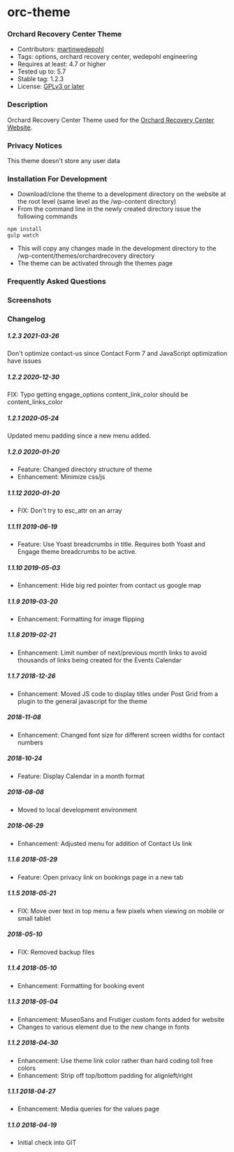 # orc-theme
### Orchard Recovery Center Theme

* Contributors: [martinwedepohl](https://en.gravatar.com/martinwedepohl) 
* Tags: options, orchard recovery center, wedepohl engineering
* Requires at least: 4.7 or higher
* Tested up to: 5.7
* Stable tag: 1.2.3
* License: [GPLv3 or later](https://www.gnu.org/licenses/gpl-3.0.html)

### Description
Orchard Recovery Center Theme used for the [Orchard Recovery Center Website](https://orchardrecovery.com).

### Privacy Notices
This theme doesn't store any user data

### Installation For Development
- Download/clone the theme to a development directory on the website at the root level (same level as the /wp-content directory)
- From the command line in the newly created directory issue the following commands
```
npm install
gulp watch
```
- This will copy any changes made in the development directory to the /wp-content/themes/orchardrecovery directory
- The theme can be activated through the themes page

### Frequently Asked Questions

### Screenshots

### Changelog

##### 1.2.3 2021-03-26
Don't optimize contact-us since Contact Form 7 and JavaScript optimization have issues

##### 1.2.2 2020-12-30
FIX: Typo getting engage_options content_link_color should be content_links_color

##### 1.2.1 2020-05-24
Updated menu padding since a new menu added.

##### 1.2.0 2020-01-20
* Feature: Changed directory structure of theme
* Enhancement: Minimize css/js

##### 1.1.12 2020-01-20
* FIX: Don't try to esc_attr on an array

##### 1.1.11 2019-06-19
* Feature: Use Yoast breadcrumbs in title. Requires both Yoast and Engage theme breadcrumbs to be active.

##### 1.1.10 2019-05-03
* Enhancement: Hide big red pointer from contact us google map

##### 1.1.9 2019-03-20
* Enhancement: Formatting for image flipping

##### 1.1.8 2019-02-21
* Enhancement: Limit number of next/previous month links to avoid thousands of links being created for the Events Calendar

##### 1.1.7 2018-12-26
* Enhancement: Moved JS code to display titles under Post Grid from a plugin to the general javascript for the theme

##### 2018-11-08
* Enhancement: Changed font size for different screen widths for contact numbers

##### 2018-10-24
* Feature: Display Calendar in a month format

##### 2018-08-08
* Moved to local development environment

##### 2018-06-29
* Enhancement: Adjusted menu for addition of Contact Us link

##### 1.1.6 2018-05-29
* Feature: Open privacy link on bookings page in a new tab

##### 1.1.5 2018-05-21
* FIX: Move over text in top menu a few pixels when viewing on mobile or small tablet

##### 2018-05-10
* FIX: Removed backup files

##### 1.1.4 2018-05-10
* Enhancement: Formatting for booking event

##### 1.1.3 2018-05-04
* Enhancement: MuseoSans and Frutiger custom fonts added for website
* Changes to various element due to the new change in fonts

##### 1.1.2 2018-04-30
* Enhancement: Use theme link color rather than hard coding toll free colors
* Enhancement: Strip off top/bottom padding for alignleft/right

##### 1.1.1 2018-04-27
* Enhancement: Media queries for the values page

##### 1.1.0 2018-04-19
* Initial check into GIT
